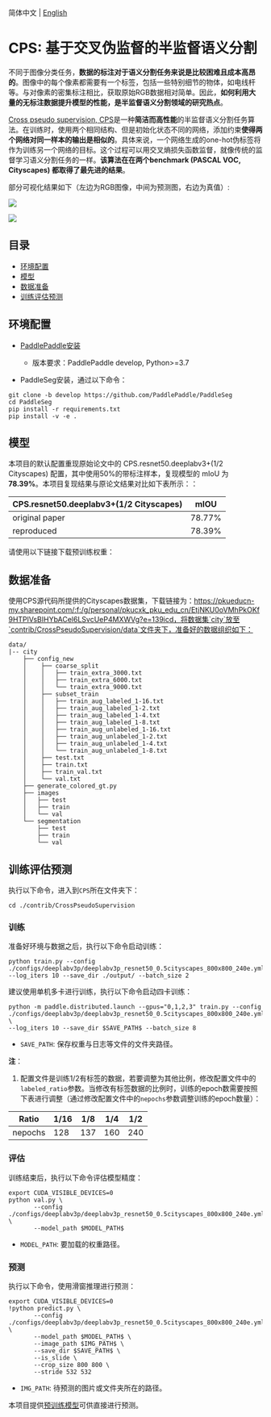 简体中文 | [English](README.md)

# CPS: 基于交叉伪监督的半监督语义分割

不同于图像分类任务，**数据的标注对于语义分割任务来说是比较困难且成本高昂的**。图像中的每个像素都需要有一个标签，包括一些特别细节的物体，如电线杆等。与对像素的密集标注相比，获取原始RGB数据相对简单。因此，**如何利用大量的无标注数据提升模型的性能，是半监督语义分割领域的研究热点**。

[Cross pseudo supervision, CPS](https://arxiv.org/abs/2106.01226)是一种**简洁而高性能**的半监督语义分割任务算法。在训练时，使用两个相同结构、但是初始化状态不同的网络，添加约束**使得两个网络对同一样本的输出是相似的**。具体来说，一个网络生成的one-hot伪标签将作为训练另一个网络的目标。这个过程可以用交叉熵损失函数监督，就像传统的监督学习语义分割任务的一样。**该算法在在两个benchmark (PASCAL VOC, Cityscapes) 都取得了最先进的结果**。

部分可视化结果如下（左边为RGB图像，中间为预测图，右边为真值）:

![](https://user-images.githubusercontent.com/52785738/229003524-103fb081-dd36-4b19-b070-156d58467fe2.png)

![](https://user-images.githubusercontent.com/52785738/229003602-05cb2be1-8224-4600-8f6a-1ec58b909e47.png)



## 目录
- [环境配置](#环境配置)
- [模型](#模型)
- [数据准备](#数据准备)
- [训练评估预测](#训练评估预测)

## 环境配置


- [PaddlePaddle安装](https://www.paddlepaddle.org.cn/install/quick)
    - 版本要求：PaddlePaddle develop, Python>=3.7

- PaddleSeg安装，通过以下命令：

```shell
git clone -b develop https://github.com/PaddlePaddle/PaddleSeg
cd PaddleSeg
pip install -r requirements.txt
pip install -v -e .
```

## 模型

本项目的默认配置重现原始论文中的 CPS.resnet50.deeplabv3+(1/2 Cityscapes) 配置，其中使用50%的带标注样本，复现模型的 mIoU 为 **78.39%**。本项目复现结果与原论文结果对比如下表所示：：

| CPS.resnet50.deeplabv3+(1/2 Cityscapes) | mIOU |
| --- | --- |
| original paper | 78.77% |
| reproduced | 78.39% |

请使用以下链接下载预训练权重：

## 数据准备

使用CPS源代码所提供的Cityscapes数据集，下载链接为：https://pkueducn-my.sharepoint.com/:f:/g/personal/pkucxk_pku_edu_cn/EtjNKU0oVMhPkOKf9HTPlVsBIHYbACel6LSvcUeP4MXWVg?e=139icd，将数据集`city`放至`contrib/CrossPseudoSupervision/data`文件夹下，准备好的数据组织如下：

```
data/
|-- city
    ├── config_new
    │    ├── coarse_split
    │    │   ├── train_extra_3000.txt
    │    │   ├── train_extra_6000.txt
    │    │   └── train_extra_9000.txt
    │    ├── subset_train
    │    │   ├── train_aug_labeled_1-16.txt
    │    │   ├── train_aug_labeled_1-2.txt
    │    │   ├── train_aug_labeled_1-4.txt
    │    │   ├── train_aug_labeled_1-8.txt
    │    │   ├── train_aug_unlabeled_1-16.txt
    │    │   ├── train_aug_unlabeled_1-2.txt
    │    │   ├── train_aug_unlabeled_1-4.txt
    │    │   └── train_aug_unlabeled_1-8.txt
    │    ├── test.txt
    │    ├── train.txt
    │    ├── train_val.txt
    │    └── val.txt  
    ├── generate_colored_gt.py
    ├── images
    │   ├── test
    │   ├── train
    │   └── val
    └── segmentation
        ├── test
        ├── train
        └── val
```

## 训练评估预测

执行以下命令，进入到`CPS`所在文件夹下：

```shell
cd ./contrib/CrossPseudoSupervision
```

### 训练

准备好环境与数据之后，执行以下命令启动训练：

```shell
python train.py --config ./configs/deeplabv3p/deeplabv3p_resnet50_0.5cityscapes_800x800_240e.yml --log_iters 10 --save_dir ./output/ --batch_size 2
```

建议使用单机多卡进行训练，执行以下命令启动四卡训练：

```shell
python -m paddle.distributed.launch --gpus="0,1,2,3" train.py --config ./configs/deeplabv3p/deeplabv3p_resnet50_0.5cityscapes_800x800_240e.yml \
--log_iters 10 --save_dir $SAVE_PATH$ --batch_size 8
```

- `SAVE_PATH`: 保存权重与日志等文件的文件夹路径。

**注**：
1. 配置文件是训练1/2有标签的数据，若要调整为其他比例，修改配置文件中的`labeled_ratio`参数。当修改有标签数据的比例时，训练的epoch数需要按照下表进行调整（通过修改配置文件中的`nepochs`参数调整训练的epoch数量）：

| Ratio    | 1/16 | 1/8  | 1/4  | 1/2  |
| ---------- | ---- | ---- | ---- | ---- |
| nepochs | 128  | 137  | 160  | 240  |


### 评估

训练结束后，执行以下命令评估模型精度：

```shell
export CUDA_VISIBLE_DEVICES=0
python val.py \
       --config ./configs/deeplabv3p/deeplabv3p_resnet50_0.5cityscapes_800x800_240e.yml \
       --model_path $MODEL_PATH$
```

- `MODEL_PATH`: 要加载的权重路径。

### 预测

执行以下命令，使用滑窗推理进行预测：

```shell
export CUDA_VISIBLE_DEVICES=0
!python predict.py \
       --config ./configs/deeplabv3p/deeplabv3p_resnet50_0.5cityscapes_800x800_240e.yml \
       --model_path $MODEL_PATH$ \
       --image_path $IMG_PATH$ \
       --save_dir $SAVE_PATH$ \
       --is_slide \
       --crop_size 800 800 \
       --stride 532 532
```

- `IMG_PATH`: 待预测的图片或文件夹所在的路径。

本项目提供[预训练模型]()可供直接进行预测。
